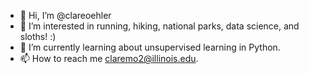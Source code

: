 - 👋 Hi, I’m @clareoehler
- 👀 I’m interested in running, hiking, national parks, data science, and sloths! :)
- 🌱 I’m currently learning about unsupervised learning in Python.
- 📫 How to reach me claremo2@illinois.edu.

<!---
clareoehler/clareoehler is a ✨ special ✨ repository because its `README.md` (this file) appears on your GitHub profile.
You can click the Preview link to take a look at your changes.
--->
